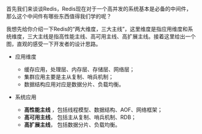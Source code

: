 

首先我们来谈谈Redis，Redis现在对于一个高并发的系统基本是必备的中间件，那么这个中间件有哪些东西值得我们学的呢？

我想先给你介绍一下Redis的“两大维度，三大主线”，这里维度是指应用维度和系统维度，三大主线是指高性能主线、高可用主线、高扩展主线。接着这里给出一个图，直观的感受一下开发者的设计思路。

- 应用维度
  - 缓存应用，处理层、内存层、存储层、网络层；
  - 集群应用主要是主从复制、哨兵机制；
  - 数据结构应用对应是数据分片、负载均衡。

- 系统应用
  - **高性能主线** ，包括线程模型、数据结构、AOF、网络框架；
  - **高可用主线**， 包括主从复制、哨兵机制、RDB；
  - **高扩展主线**， 包括数据分片、负载均衡。







